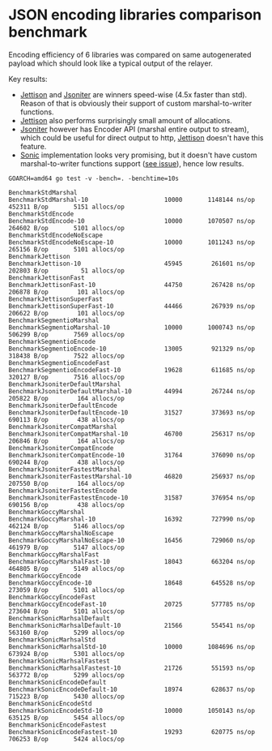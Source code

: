 # JSON encoding libraries comparison benchmark

Encoding efficiency of 6 libraries was compared on same autogenerated payload which should look like a typical output of the relayer.

Key results:
- [Jettison](https://github.com/wI2L/jettison) and [Jsoniter](https://github.com/json-iterator/go) are winners speed-wise (4.5x faster than std). Reason of that is obviously their support of custom marshal-to-writer functions.
- [Jettison](https://github.com/wI2L/jettison) also performs surprisingly small amount of allocations.
- [Jsoniter](https://github.com/json-iterator/go) however has Encoder API (marshal entire output to stream), which could be useful for direct output to http, [Jettison](https://github.com/wI2L/jettison) doesn't have this feature.
- [Sonic](https://github.com/bytedance/sonic) implementation looks very promising, but it doesn't have custom marshal-to-writer functions support ([see issue](https://github.com/bytedance/sonic/issues/356)), hence low results.

```
GOARCH=amd64 go test -v -bench=. -benchtime=10s

BenchmarkStdMarshal
BenchmarkStdMarshal-10                	   10000	   1148144 ns/op	  452311 B/op	    5151 allocs/op
BenchmarkStdEncode
BenchmarkStdEncode-10                 	   10000	   1070507 ns/op	  264602 B/op	    5101 allocs/op
BenchmarkStdEncodeNoEscape
BenchmarkStdEncodeNoEscape-10         	   10000	   1011243 ns/op	  265156 B/op	    5101 allocs/op
BenchmarkJettison
BenchmarkJettison-10                  	   45945	    261601 ns/op	  202803 B/op	      51 allocs/op
BenchmarkJettisonFast
BenchmarkJettisonFast-10              	   44750	    267428 ns/op	  206878 B/op	     101 allocs/op
BenchmarkJettisonSuperFast
BenchmarkJettisonSuperFast-10         	   44466	    267939 ns/op	  206622 B/op	     101 allocs/op
BenchmarkSegmentioMarshal
BenchmarkSegmentioMarshal-10          	   10000	   1000743 ns/op	  506299 B/op	    7569 allocs/op
BenchmarkSegmentioEncode
BenchmarkSegmentioEncode-10           	   13005	    921329 ns/op	  318438 B/op	    7522 allocs/op
BenchmarkSegmentioEncodeFast
BenchmarkSegmentioEncodeFast-10       	   19628	    611685 ns/op	  320127 B/op	    7516 allocs/op
BenchmarkJsoniterDefaultMarshal
BenchmarkJsoniterDefaultMarshal-10    	   44994	    267244 ns/op	  205822 B/op	     164 allocs/op
BenchmarkJsoniterDefaultEncode
BenchmarkJsoniterDefaultEncode-10     	   31527	    373693 ns/op	  690113 B/op	     438 allocs/op
BenchmarkJsoniterCompatMarshal
BenchmarkJsoniterCompatMarshal-10     	   46700	    256317 ns/op	  206846 B/op	     164 allocs/op
BenchmarkJsoniterCompatEncode
BenchmarkJsoniterCompatEncode-10      	   31764	    376090 ns/op	  690244 B/op	     438 allocs/op
BenchmarkJsoniterFastestMarshal
BenchmarkJsoniterFastestMarshal-10    	   46820	    256937 ns/op	  207550 B/op	     164 allocs/op
BenchmarkJsoniterFastestEncode
BenchmarkJsoniterFastestEncode-10     	   31587	    376954 ns/op	  690156 B/op	     438 allocs/op
BenchmarkGoccyMarshal
BenchmarkGoccyMarshal-10              	   16392	    727990 ns/op	  462124 B/op	    5146 allocs/op
BenchmarkGoccyMarshalNoEscape
BenchmarkGoccyMarshalNoEscape-10      	   16456	    729060 ns/op	  461979 B/op	    5147 allocs/op
BenchmarkGoccyMarshalFast
BenchmarkGoccyMarshalFast-10          	   18043	    663204 ns/op	  464805 B/op	    5149 allocs/op
BenchmarkGoccyEncode
BenchmarkGoccyEncode-10               	   18648	    645528 ns/op	  273059 B/op	    5101 allocs/op
BenchmarkGoccyEncodeFast
BenchmarkGoccyEncodeFast-10           	   20725	    577785 ns/op	  273604 B/op	    5101 allocs/op
BenchmarkSonicMarhsalDefault
BenchmarkSonicMarhsalDefault-10       	   21566	    554541 ns/op	  563160 B/op	    5299 allocs/op
BenchmarkSonicMarhsalStd
BenchmarkSonicMarhsalStd-10           	   10000	   1084696 ns/op	  673924 B/op	    5301 allocs/op
BenchmarkSonicMarhsalFastest
BenchmarkSonicMarhsalFastest-10       	   21726	    551593 ns/op	  563772 B/op	    5299 allocs/op
BenchmarkSonicEncodeDefault
BenchmarkSonicEncodeDefault-10        	   18974	    628637 ns/op	  715223 B/op	    5430 allocs/op
BenchmarkSonicEncodeStd
BenchmarkSonicEncodeStd-10            	   10000	   1050143 ns/op	  635125 B/op	    5454 allocs/op
BenchmarkSonicEncodeFastest
BenchmarkSonicEncodeFastest-10        	   19293	    620775 ns/op	  706253 B/op	    5424 allocs/op
```